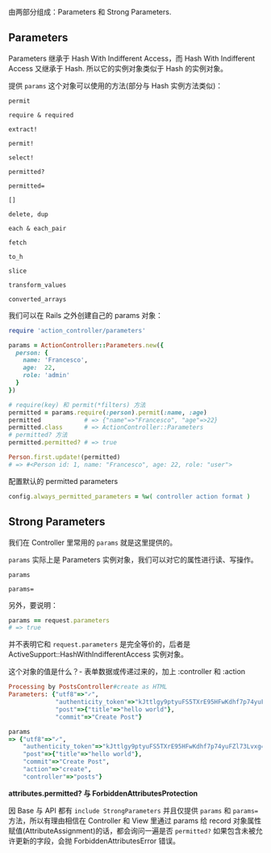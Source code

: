 由两部分组成：Parameters 和 Strong Parameters.

## Parameters

Parameters 继承于 Hash With Indifferent Access，而 Hash With Indifferent Access 又继承于 Hash. 所以它的实例对象类似于 Hash 的实例对象。

提供 `params` 这个对象可以使用的方法(部分与 Hash 实例方法类似)：

```
permit

require & required

extract!

permit!

select!

permitted?

permitted=

[]

delete, dup

each & each_pair

fetch

to_h

slice

transform_values

converted_arrays
```

我们可以在 Rails 之外创建自己的 params 对象：

```ruby
require 'action_controller/parameters'

params = ActionController::Parameters.new({
  person: {
    name: 'Francesco',
    age:  22,
    role: 'admin'
  }
})

# require(key) 和 permit(*filters) 方法
permitted = params.require(:person).permit(:name, :age)
permitted            # => {"name"=>"Francesco", "age"=>22}
permitted.class      # => ActionController::Parameters
# permitted? 方法
permitted.permitted? # => true

Person.first.update!(permitted)
# => #<Person id: 1, name: "Francesco", age: 22, role: "user">
```

配置默认的 permitted parameters

```ruby
config.always_permitted_parameters = %w( controller action format )
```

## Strong Parameters

我们在 Controller 里常用的 `params` 就是这里提供的。

`params` 实际上是 Parameters 实例对象，我们可以对它的属性进行读、写操作。

```
params

params=
```

另外，要说明：

```ruby
params == request.parameters
# => true
```

并不表明它和 `request.parameters` 是完全等价的，后者是 ActiveSupport::HashWithIndifferentAccess 实例对象。

这个对象的值是什么？- 表单数据或传递过来的，加上 :controller 和 :action

```ruby
Processing by PostsController#create as HTML
Parameters: {"utf8"=>"✓",
             "authenticity_token"=>"kJttlgy9ptyuFS5TXrE95HFwKdhf7p74yuFZl73Lvxg=",
             "post"=>{"title"=>"hello world"},
             "commit"=>"Create Post"}

params
=> {"utf8"=>"✓",
    "authenticity_token"=>"kJttlgy9ptyuFS5TXrE95HFwKdhf7p74yuFZl73Lvxg=",
    "post"=>{"title"=>"hello world"},
    "commit"=>"Create Post",
    "action"=>"create",
    "controller"=>"posts"}
```

**attributes.permitted? 与 ForbiddenAttributesProtection**

因 Base 与 API 都有 `include StrongParameters` 并且仅提供 `params` 和 `params=` 方法，所以有理由相信在 Controller 和 View 里通过 params 给 record 对象属性赋值(AttributeAssignment)的话，都会询问一遍是否 `permitted?` 如果包含未被允许更新的字段，会抛 ForbiddenAttributesError 错误。
